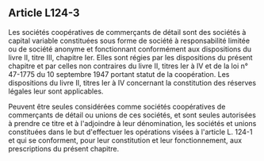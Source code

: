 Article L124-3
----
Les sociétés coopératives de commerçants de détail sont des sociétés à capital
variable constituées sous forme de société à responsabilité limitée ou de
société anonyme et fonctionnant conformément aux dispositions du livre II, titre
III, chapitre Ier. Elles sont régies par les dispositions du présent chapitre et
par celles non contraires du livre II, titres Ier à IV et de la loi n° 47-1775
du 10 septembre 1947 portant statut de la coopération. Les dispositions du livre
II, titres Ier à IV concernant la constitution des réserves légales leur sont
applicables.

Peuvent être seules considérées comme sociétés coopératives de commerçants de
détail ou unions de ces sociétés, et sont seules autorisées à prendre ce titre
et à l'adjoindre à leur dénomination, les sociétés et unions constituées dans le
but d'effectuer les opérations visées à l'article L. 124-1 et qui se conforment,
pour leur constitution et leur fonctionnement, aux prescriptions du présent
chapitre.
